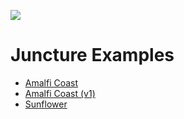 [![](https://v3.juncture-digital.org/images/wb.svg)](https://v3.juncture-digital.org/wb)

# Juncture Examples

- [Amalfi Coast](amalfi-coast)
- [Amalfi Coast (v1)](amalfi-coast/v1.md)
- [Sunflower](sunflower)
